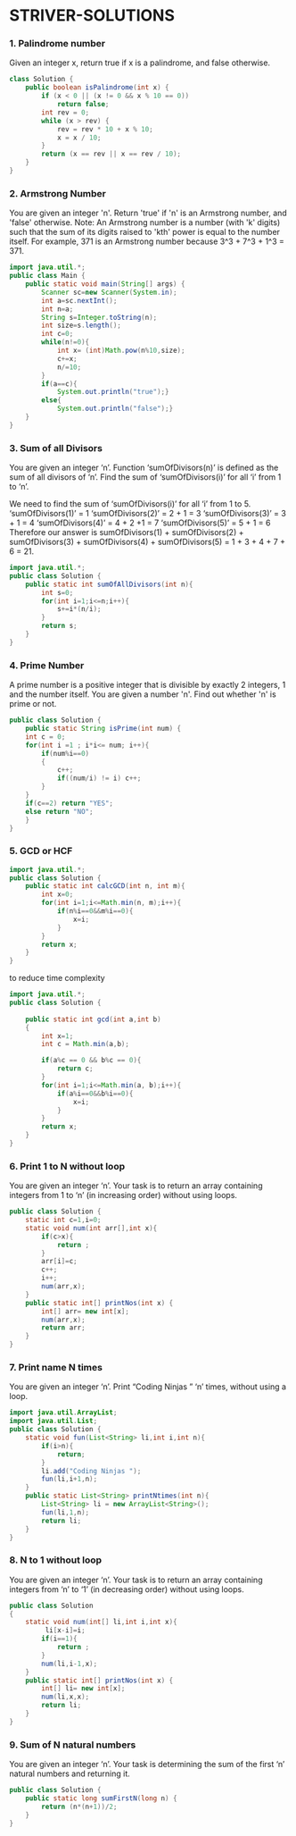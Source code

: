 # STRIVER-SOLUTIONS

### 1. Palindrome number
Given an integer x, return true if x is a palindrome, and false otherwise.
```java
class Solution {
    public boolean isPalindrome(int x) {
        if (x < 0 || (x != 0 && x % 10 == 0))
            return false;
        int rev = 0;
        while (x > rev) {
            rev = rev * 10 + x % 10;
            x = x / 10;
        }
        return (x == rev || x == rev / 10);
    }
}
```

### 2. Armstrong Number

You are given an integer 'n'.
Return 'true' if 'n' is an Armstrong number, and 'false' otherwise.
Note:
An Armstrong number is a number (with 'k' digits) such that the sum of its digits raised to 'kth' power is equal to the number itself. For example, 371 is an Armstrong number because 3^3 + 7^3 + 1^3 = 371.

```java
import java.util.*;
public class Main {
	public static void main(String[] args) {
		Scanner sc=new Scanner(System.in);
		int a=sc.nextInt();
		int n=a;
		String s=Integer.toString(n);
		int size=s.length();
		int c=0;
		while(n!=0){
			int x= (int)Math.pow(n%10,size);
			c+=x;
			n/=10;
		}
		if(a==c){
			System.out.println("true");}
		else{
			System.out.println("false");}
	}
}

```

### 3. Sum of all Divisors

You are given an integer ‘n’.
Function ‘sumOfDivisors(n)’ is defined as the sum of all divisors of ‘n’.
Find the sum of ‘sumOfDivisors(i)’ for all ‘i’ from 1 to ‘n’.

We need to find the sum of ‘sumOfDivisors(i)’ for all ‘i’ from 1 to 5. 
‘sumOfDivisors(1)’ = 1
‘sumOfDivisors(2)’ = 2 + 1 = 3
‘sumOfDivisors(3)’ = 3 + 1 = 4
‘sumOfDivisors(4)’ = 4 + 2 +1 = 7 
‘sumOfDivisors(5)’ = 5 + 1 = 6
Therefore our answer is sumOfDivisors(1) + sumOfDivisors(2) + sumOfDivisors(3) + sumOfDivisors(4) + sumOfDivisors(5) = 1 + 3 + 4 + 7 + 6 = 21.

```java
import java.util.*;
public class Solution {
    public static int sumOfAllDivisors(int n){
        int s=0;
        for(int i=1;i<=n;i++){
            s+=i*(n/i);
        }
        return s;
    }
}
```

### 4. Prime Number

A prime number is a positive integer that is divisible by exactly 2 integers, 1 and the number itself.
You are given a number 'n'.
Find out whether 'n' is prime or not.

```java
public class Solution {
    public static String isPrime(int num) {
	int c = 0;
    for(int i =1 ; i*i<= num; i++){
        if(num%i==0)
        {
            c++;
            if((num/i) != i) c++;
        }
    }
    if(c==2) return "YES";
    else return "NO";
	}
}
```

### 5. GCD or HCF



```java
import java.util.*;
public class Solution {
    public static int calcGCD(int n, int m){
        int x=0;
        for(int i=1;i<=Math.min(n, m);i++){
            if(n%i==0&&m%i==0){
                x=i;
            }
        }
        return x;
    }
}
```

to reduce time complexity

```java
import java.util.*;
public class Solution {
	
	public static int gcd(int a,int b)
	{
        int x=1;
		int c = Math.min(a,b);

		if(a%c == 0 && b%c == 0){
			return c;
		}
        for(int i=1;i<=Math.min(a, b);i++){
            if(a%i==0&&b%i==0){
                x=i;
            }
        }
        return x;
    }
}
```

### 6. Print 1 to N without loop

You are given an integer ‘n’.
Your task is to return an array containing integers from 1 to ‘n’ (in increasing order) without using loops.

```java
public class Solution {
    static int c=1,i=0;
    static void num(int arr[],int x){
        if(c>x){
            return ;
        }
        arr[i]=c;
        c++;
        i++;
        num(arr,x);
    }
    public static int[] printNos(int x) {
        int[] arr= new int[x];
        num(arr,x);
        return arr;
    }
}
```

### 7. Print name N times

You are given an integer ‘n’.
Print “Coding Ninjas ” ‘n’ times, without using a loop.

```java
import java.util.ArrayList;
import java.util.List;
public class Solution {
    static void fun(List<String> li,int i,int n){
        if(i>n){
            return;
        }
        li.add("Coding Ninjas ");
        fun(li,i+1,n);
    }
    public static List<String> printNtimes(int n){
        List<String> li = new ArrayList<String>();
        fun(li,1,n);
        return li;
    }
}
```

### 8. N to 1 without loop

You are given an integer ‘n’.
Your task is to return an array containing integers from ‘n’ to ‘1’ (in decreasing order) without using loops.

```java
public class Solution
{
    static void num(int[] li,int i,int x){
         li[x-i]=i;
        if(i==1){
            return ;
        }
        num(li,i-1,x);
    }
    public static int[] printNos(int x) {
        int[] li= new int[x];
        num(li,x,x);
        return li;
    }
}
```

### 9. Sum of N natural numbers

You are given an integer ‘n’.
Your task is determining the sum of the first ‘n’ natural numbers and returning it.

```java
public class Solution {
    public static long sumFirstN(long n) {
        return (n*(n+1))/2;
    }
}
```
